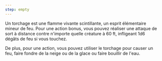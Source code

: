 ```yaml
---
step: empty
---
```

Un torchage est une flamme vivante scintillante, un esprit élémentaire mineur de feu. Pour une action bonus, vous pouvez réaliser une attaque de sort à distance contre n'importe quelle créature à 60 ft, infligeant 1d6 dégâts de feu si vous touchez.

De plus, pour une action, vous pouvez utiliser le torchage pour causer un feu, faire fondre de la neige ou de la glace ou faire bouillir de l'eau.
